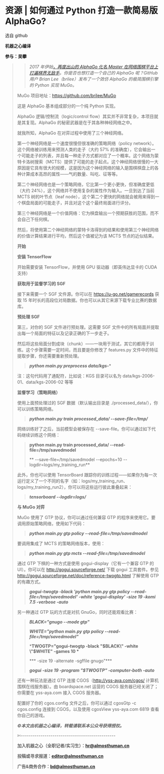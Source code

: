 # 资源 | 如何通过 Python 打造一款简易版 AlphaGo?

选自 github

**机器之心编译**

**参与：吴攀**

> > *2017 年伊始[，再度出山的 AlphaGo 化名 Master 在网络围棋平台上打遍棋界无敌手](http://mp.weixin.qq.com/s?__biz=MzA3MzI4MjgzMw==&mid=2650722021&idx=1&sn=ee24983b1fce5183bf33845efd367a3b&chksm=871b0a9bb06c838dd8e94363d0be6ec5ad28e46501b51ac951d998f03b83df8ea8c8ce37803a&scene=21#wechat_redirect)。你是否也想打造一个自己的 AlphaGo 呢？GitHub 用户 Brian Lee（brilee）发布了一个效仿 AlphaGo 的极简围棋引擎的 Python 实现 MuGo。*
> 
> MuGo 项目地址：https://github.com/brilee/MuGo
> 
> 这是 AlphaGo 基本组成部分的一个纯 Python 实现。
> 
> AlphaGo 逻辑/控制流（logic/control flow）其实并不非常复杂，本项目就是其复现。AlphaGo 的秘密武器是在于其各种神经网络之中。
> 
> 就我所知，AlphaGo 在对弈过程中使用了三个神经网络。
> 
> 第一个神经网络是一个速度很慢但很准确的策略网络（policy network）。这个网络被训练用来预测人类的走子（大约 57% 的准确度），它会输出一个可能走子的列表，并且每一种走子方式都对应了一个概率。这个网络为蒙特卡洛树搜索（MCTS）提供了可能的走子起点。这个神经网络很慢的一大原因是它具有很大的规模，这是因为这个神经网络的输入是围棋棋盘上的各种计算成本高昂的属性——气的数量、叫吃、征等等。
> 
> 第二个神经网络也是一个策略网络，它比第一个更小更快，但准确度更低（大约 24%），这个网络并不使用复杂的属性作为输入。一旦到达了当前 MCTS 树的叶节点（leaf node），这个第二个更快的网络就会被用来得到一个棋盘局面的可能走子，并且对这个这个最终局面进行评分。
> 
> 第三个神经网络是一个价值网络：它为棋盘输出一个预期获胜的范围，而不会自己下任何棋。
> 
> 然后，将使用第二个神经网络的蒙特卡洛得到的结果和使用第三个神经网络的价值计算结果进行平均，然后这个值被记为该 MCTS 节点的近似结果。
> 
> **开始**
> 
> **安装 TensorFlow**
> 
> 开始需要安装 TensorFlow，并使用 GPU 驱动器（即英伟达显卡的 CUDA 支持）
> 
> **获取用于监督学习的 SGF**
> 
> 接下来需要一个 SGF 文件源。你可以在 https://u-go.net/gamerecords 获取 15 年时长的高段位对局数据。你也可以从其它来源下载专业比赛的数据库。
> 
> **预处理 SGF**
> 
> 第三，对你的 SGF 文件进行预处理。这需要 SGF 文件中的所有局面并提取出每一个局面的特征以及记录正确的下一步走子。
> 
> 然后将这些局面分割成块（chunk）——一块用于测试，其它的都用于训练。这个步骤需要一定时间，而且要是你修改了 features.py 文件中的特征提取步骤，你还需要重新预处理。
> 
> > ***python main.py preprocess data/kgs-****
> 
> 注：这句代码用了通配符，比如说：KGS 目录可以名为 data/kgs-2006-01、data/kgs-2006-02 等等
> 
> **监督学习（策略网络）**
> 
> 使用上面预处理过的 SGF 数据（默认输出目录是 ./processed_data/），你可以训练策略网络。
> 
> > ***python main.py train processed_data/ --save-file=/tmp/***
> 
> 网络训练好了之后，当前模型会被保存在 --save-file。你可以通过如下代码继续训练这个网络：
> 
> > **python main.py train processed_data/ --read-file=/tmp/savedmodel**
> > 
> > ** --save-file=/tmp/savedmodel --epochs=10 --logdir=logs/my_training_run**
> 
> 此外，你也可以使用 TensorBoard 跟踪你的训练过程——如果你为每一次运行定义了一个不同的名字（如：logs/my_training_run、logs/my_training_run2），你可以将这些运行彼此重叠起来：
> 
> > ***tensorboard --logdir=logs/***
> 
> **与 MuGo 对弈**
> 
> MuGo 使用了 GTP 协议，你可以通过任何兼容 GTP 的程序来使用它。要调用原始策略网络，使用如下代码：
> 
> > ***python main.py gtp policy --read-file=/tmp/savedmodel***
> 
> 要调用集成了 MCTS 的策略网络版本，使用：
> 
> > ***python main.py gtp mcts --read-file=/tmp/savedmodel***
> 
> 通过 GTP 下棋的一种方式是使用 gogui-display（它有一个兼容 GTP 的 UI）。你可以在 http://gogui.sourceforge.net/ 下载 gogui 工具套件。参见 http://gogui.sourceforge.net/doc/reference-twogtp.html 了解使用 GTP 的有趣方式。
> 
> > ***gogui-twogtp -black 'python main.py gtp policy --read-file=/tmp/savedmodel' -white 'gogui-display' -size 19 -komi 7.5 -verbose -auto***
> 
> 另一种通过 GTP 玩的方式是对抗 GnuGo，同时还能观看比赛：
> 
> > ***BLACK="gnugo --mode gtp"***
> > 
> > ***WHITE="python main.py gtp policy --read-file=/tmp/savedmodel"***
> > 
> > ***TWOGTP="gogui-twogtp -black \"$BLACK\" -white \"$WHITE\" -games 10 \***
> > 
> > *** -size 19 -alternate -sgffile gnugo"***
> > 
> > ***gogui -size 19 -program "$TWOGTP" -computer-both -auto***
> 
> 还有一种玩法是通过 GTP 连接 CGOS（http://yss-aya.com/cgos/ 计算机围棋在线服务器）。由 boardspace.net 运营的 CGOS 服务器已经关闭了；你需要在 yss-aya.com 接入 CGOS 服务器。
> 
> 配置好了你的 cgos.config 文件之后，你可以通过 cgosGtp -c cgos.config 连接到 CGOS，以及使用 cgosView yss-aya.com 6819 查看你自己的游戏。
> 
> ***©本文由机器之心编译，***转载请联系本公众号获得授权***。***
> 
> ✄------------------------------------------------
> 
> **加入机器之心（全职记者/实习生）：hr@almosthuman.cn**
> 
> **投稿或寻求报道：editor@almosthuman.cn**
> 
> **广告&商务合作：bd@almosthuman.cn**